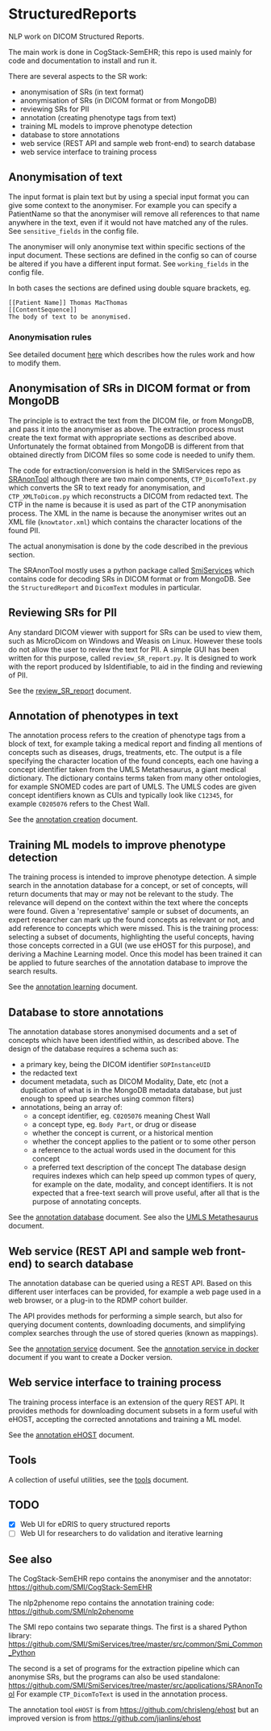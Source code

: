 # StructuredReports

NLP work on DICOM Structured Reports.

The main work is done in CogStack-SemEHR; this repo is used mainly for
code and documentation to install and run it.

There are several aspects to the SR work:

* anonymisation of SRs (in text format)
* anonymisation of SRs (in DICOM format or from MongoDB)
* reviewing SRs for PII
* annotation (creating phenotype tags from text)
* training ML models to improve phenotype detection
* database to store annotations
* web service (REST API and sample web front-end) to search database
* web service interface to training process

## Anonymisation of text

The input format is plain text but by using a special input format
you can give some context to the anonymiser. For example you can
specify a PatientName so that the anonymiser will remove all references
to that name anywhere in the text, even if it would not have matched
any of the rules. See `sensitive_fields` in the config file.

The anonymiser will only anonymise text within specific sections of the
input document. These sections are defined in the config so can of course
be altered if you have a different input format. See `working_fields` in
the config file.

In both cases the sections are defined using double square brackets, eg.
```
[[Patient Name]] Thomas MacThomas
[[ContentSequence]]
The body of text to be anonymised.
```

### Anonymisation rules

See detailed document [here](./doc/anonymisation.md) which describes how the
rules work and how to modify them.

## Anonymisation of SRs in DICOM format or from MongoDB

The principle is to extract the text from the DICOM file, or from MongoDB,
and pass it into the anonymiser as above.  The extraction process must create
the text format with appropriate sections as described above. Unfortunately
the format obtained from MongoDB is different from that obtained directly from
DICOM files so some code is needed to unify them.

The code for extraction/conversion is held in the SMIServices repo as
[SRAnonTool](https://github.com/SMI/SmiServices/tree/master/src/applications/SRAnonTool)
although there are two main components,
`CTP_DicomToText.py` which converts the SR to text ready for anonymisation,
and `CTP_XMLToDicom.py` which reconstructs a DICOM from redacted text.
The CTP in the name is because it is used as part of the CTP anonymisation process.
The XML in the name is because the anonymiser writes out an XML file
(`knowtator.xml`) which contains the character locations of the found PII.

The actual anonymisation is done by the code described in the previous section.

The SRAnonTool mostly uses a python package called
[SmiServices](https://github.com/SMI/SmiServices/tree/master/src/common/Smi_Common_Python)
which contains code for decoding SRs in DICOM format or from MongoDB.
See the `StructuredReport` and `DicomText` modules in particular.

## Reviewing SRs for PII

Any standard DICOM viewer with support for SRs can be used to view them,
such as MicroDicom on Windows and Weasis on Linux. However these tools do
not allow the user to review the text for PII. A simple GUI has been written
for this purpose, called `review_SR_report.py`.
It is designed to work with the report
produced by IsIdentifiable, to aid in the finding and reviewing of PII.

See the [review_SR_report](./doc/review_SR_report.md) document.

## Annotation of phenotypes in text

The annotation process refers to the creation of phenotype tags from a
block of text, for example taking a medical report and finding all mentions
of concepts such as diseases, drugs, treatments, etc. The output is a
file specifying the character location of the found concepts, each one
having a concept identifier taken from the UMLS Metathesaurus, a giant
medical dictionary. The dictionary contains terms taken from many other
ontologies, for example SNOMED codes are part of UMLS. The UMLS codes are
given concept identifiers known as CUIs and typically look like `C12345`,
for example `C0205076` refers to the Chest Wall.

See the [annotation creation](./doc/annotation_creation.md) document.

## Training ML models to improve phenotype detection

The training process is intended to improve phenotype detection.
A simple search in the annotation database for a concept, or set of concepts,
will return documents that may or may not be relevant to the study.
The relevance will depend on the context within the text where the
concepts were found. Given a 'representative' sample or subset of
documents, an expert researcher can mark up the found concepts as
relevant or not, and add reference to concepts which were missed.
This is the training process: selecting a subset of documents,
highlighting the useful concepts, having those concepts corrected in
a GUI (we use eHOST for this purpose), and deriving a Machine Learning
model. Once this model has been trained it can be applied to future
searches of the annotation database to improve the search results.

See the [annotation learning](./doc/annotation_learning.md) document.

## Database to store annotations

The annotation database stores anonymised documents and a set of
concepts which have been identified within, as described above.
The design of the database requires a schema such as:
* a primary key, being the DICOM identifier `SOPInstanceUID`
* the redacted text
* document metadata, such as DICOM Modality, Date, etc
(not a duplication of what is in the MongoDB metadata database,
but just enough to speed up searches using common filters)
* annotations, being an array of:
  - a concept identifier, eg. `C0205076` meaning Chest Wall
  - a concept type, eg. `Body Part`, or drug or disease
  - whether the concept is current, or a historical mention
  - whether the concept applies to the patient or to some other person
  - a reference to the actual words used in the document for this concept
  - a preferred text description of the concept
The database design requires indexes which can help speed up common
types of query, for example on the date, modality, and concept identifiers.
It is not expected that a free-text search will prove useful, after all
that is the purpose of annotating concepts.

See the [annotation database](./doc/annotation_database.md) document.
See also the [UMLS Metathesaurus](./doc/umls_metathesaurus.md) document.

## Web service (REST API and sample web front-end) to search database

The annotation database can be queried using a REST API.  Based on this
different user interfaces can be provided, for example a web page used
in a web browser, or a plug-in to the RDMP cohort builder.

The API provides methods for performing a simple search, but also
for querying document contents, downloading documents, and simplifying
complex searches through the use of stored queries (known as mappings).

See the [annotation service](./doc/annotation_service.md) document.
See the [annotation service in docker](./doc/annotation_service_docker.md)
document if you want to create a Docker version.

## Web service interface to training process

The training process interface is an extension of the query REST API.
It provides methods for downloading document subsets in a form useful
with eHOST, accepting the corrected annotations and training a ML model.

See the [annotation eHOST](./doc/annotation_eHOST.md) document.

## Tools

A collection of useful utilities, see the [tools](./src/tools/README.md) document.

## TODO

- [X] Web UI for eDRIS to query structured reports
- [ ] Web UI for researchers to do validation and iterative learning

## See also

The CogStack-SemEHR repo contains the anonymiser and the annotator:
https://github.com/SMI/CogStack-SemEHR

The nlp2phenome repo contains the annotation training code:
https://github.com/SMI/nlp2phenome

The SMI repo contains two separate things. The first is a shared Python library:
https://github.com/SMI/SmiServices/tree/master/src/common/Smi_Common_Python

The second is a set of programs for the extraction pipeline which can
anonymise SRs, but the programs can also be used standalone:
https://github.com/SMI/SmiServices/tree/master/src/applications/SRAnonTool
For example `CTP_DicomToText` is used in the annotation process.

The annotation tool `eHOST` is from https://github.com/chrisleng/ehost
but an improved version is from https://github.com/jianlins/ehost
